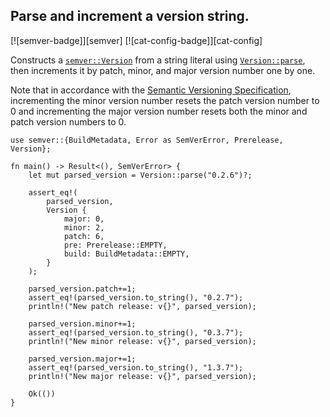 ## Parse and increment a version string.

[![semver-badge]][semver] [![cat-config-badge]][cat-config]

Constructs a [`semver::Version`] from a string literal using [`Version::parse`],
then increments it by patch, minor, and major version number one by one.

Note that in accordance with the [Semantic Versioning Specification],
incrementing the minor version number resets the patch version number to 0 and
incrementing the major version number resets both the minor and patch version
numbers to 0.

```rust,edition2024
use semver::{BuildMetadata, Error as SemVerError, Prerelease, Version};

fn main() -> Result<(), SemVerError> {
    let mut parsed_version = Version::parse("0.2.6")?;

    assert_eq!(
        parsed_version,
        Version {
            major: 0,
            minor: 2,
            patch: 6,
            pre: Prerelease::EMPTY,
            build: BuildMetadata::EMPTY,
        }
    );

    parsed_version.patch+=1;
    assert_eq!(parsed_version.to_string(), "0.2.7");
    println!("New patch release: v{}", parsed_version);

    parsed_version.minor+=1;
    assert_eq!(parsed_version.to_string(), "0.3.7");
    println!("New minor release: v{}", parsed_version);

    parsed_version.major+=1;
    assert_eq!(parsed_version.to_string(), "1.3.7");
    println!("New major release: v{}", parsed_version);

    Ok(())
}
```

[`semver::Version`]: https://docs.rs/semver/*/semver/struct.Version.html
[`Version::parse`]: https://docs.rs/semver/*/semver/struct.Version.html#method.parse

[Semantic Versioning Specification]: http://semver.org/
